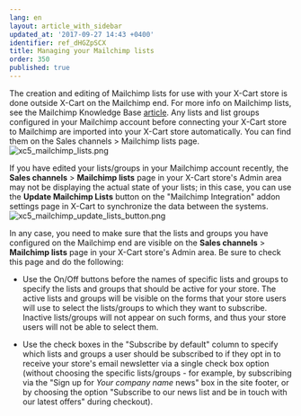 ```yaml
---
lang: en
layout: article_with_sidebar
updated_at: '2017-09-27 14:43 +0400'
identifier: ref_dHGZpSCX
title: Managing your Mailchimp lists
order: 350
published: true
---
```

The creation and editing of Mailchimp lists for use with your X-Cart store is done outside X-Cart on the Mailchimp end. For more info on Mailchimp lists, see the Mailchimp Knowledge Base [article](http://kb.mailchimp.com/lists). 
Any lists and list groups configured in your Mailchimp account before connecting your X-Cart store to Mailchimp are imported into your X-Cart store automatically. You can find them on the Sales channels > Mailchimp lists page. 
   ![xc5_mailchimp_lists.png]({{site.baseurl}}/attachments/ref_dHGZpSCX/xc5_mailchimp_lists.png)

If you have edited your lists/groups in your Mailchimp account recently, the  **Sales channels** > **Mailchimp lists** page in your X-Cart store's Admin area may not be displaying the actual state of your lists; in this case, you can use the **Update Mailchimp Lists** button on the "Mailchimp Integration" addon settings page in X-Cart to synchronize the data between the systems. 
   ![xc5_mailchimp_update_lists_button.png]({{site.baseurl}}/attachments/ref_dHGZpSCX/xc5_mailchimp_update_lists_button.png)

In any case, you need to make sure that the lists and groups you have configured on the Mailchimp end are visible on the **Sales channels** > **Mailchimp lists** page in your X-Cart store's Admin area. Be sure to check this page and do the following:
   
   * Use the On/Off buttons before the names of specific lists and groups to specify the lists and groups that should be active for your store. The active lists and groups will be visible on the forms that your store users will use to select the lists/groups to which they want to subscribe. Inactive lists/groups will not appear on such forms, and thus your store users will not be able to select them.
   
   * Use the check boxes in the "Subscribe by default" column to specify which lists and groups a user should be subscribed to if they opt in to receive your store's email newsletter via a single check box option (without choosing the specific lists/groups - for example, by subscribing via the "Sign up for *Your company name* news" box in the site footer, or by choosing the option "Subscribe to our news list and be in touch with our latest offers" during checkout).
